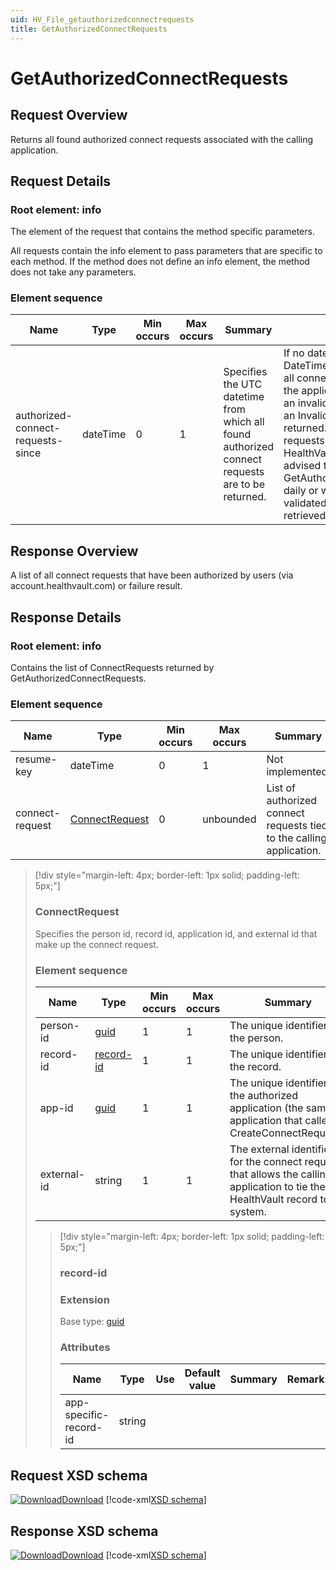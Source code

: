 ```yaml
---
uid: HV_File_getauthorizedconnectrequests
title: GetAuthorizedConnectRequests
---
```


# GetAuthorizedConnectRequests

## Request Overview

Returns all found authorized connect requests associated with the calling application.

## Request Details

<a name='info'></a>

### Root element: info

The element of the request that contains the method specific parameters.

All requests contain the info element to pass parameters that are specific to each method. If the method does not define an info element, the method does not take any parameters.

### Element sequence

Name|Type|Min occurs|Max occurs|Summary|Remarks
---|---|---|---|---|---
authorized-connect-requests-since|dateTime|0|1|Specifies the UTC datetime from which all found authorized connect requests are to be returned.|If no datetime is supplied, DateTime.Min is assumed, and all connect requests found for the application are returned. If an invalid datetime is supplied, an InvalidDateTime error is returned. Validated connect requests are removed by HealthVault after 90 days. It is advised that applications call GetAuthorizedConnectRequests daily or weekly to ensure that all validated connect requests are retrieved.

## Response Overview

A list of all connect requests that have been authorized by users (via account.healthvault.com) or failure result.

## Response Details

<a name='info'></a>

### Root element: info

Contains the list of ConnectRequests returned by GetAuthorizedConnectRequests.

### Element sequence

Name|Type|Min occurs|Max occurs|Summary|Remarks
---|---|---|---|---|---
resume-key|dateTime|0|1|Not implemented.|
connect-request|[ConnectRequest](#ConnectRequest)|0|unbounded|List of authorized connect requests tied to the calling application.|

>[!div style="margin-left: 4px; border-left: 1px solid; padding-left: 5px;"]
>
> <a name='ConnectRequest'></a>
>
> ### ConnectRequest
>
> Specifies the person id, record id, application id, and external id that make up the connect request.
>
> ### Element sequence
>
> Name|Type|Min occurs|Max occurs|Summary|Remarks
> ---|---|---|---|---|---
> person-id|[guid](xref:HV_File_types#guid)|1|1|The unique identifier for the person.|
> record-id|[record-id](#record-id)|1|1|The unique identifier for the record.|
> app-id|[guid](xref:HV_File_types#guid)|1|1|The unique identifier for the authorized application (the same application that called CreateConnectRequest).|
> external-id|string|1|1|The external identifier for the connect request that allows the calling application to tie the HealthVault record to it's system.|
>
> >[!div style="margin-left: 4px; border-left: 1px solid; padding-left: 5px;"]
> >
> > <a name='record-id'></a>
> >
> > ### record-id
> >
> > ### Extension
> >
> > Base type: [guid](xref:HV_File_types#guid)
> >
> > ### Attributes
> >
> > Name|Type|Use|Default value|Summary|Remarks
> > ---|---|---|---|---|---
> > app-specific-record-id|string||||
> >
> >
>
>

## Request XSD schema
[![Download](/healthvault/images/download.png)Download](../xsd/method-getauthorizedconnectrequests.xsd)
[!code-xml[XSD schema](../xsd/method-getauthorizedconnectrequests.xsd)]

## Response XSD schema
[![Download](/healthvault/images/download.png)Download](../xsd/response-getauthorizedconnectrequests.xsd)
[!code-xml[XSD schema](../xsd/response-getauthorizedconnectrequests.xsd)]

